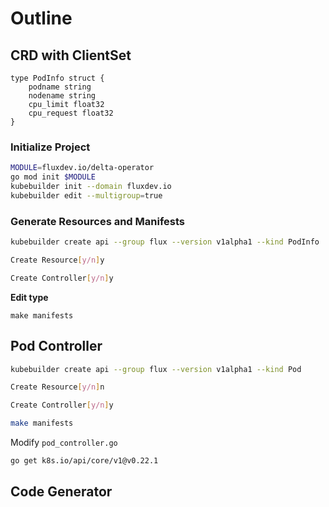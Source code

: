 # Outline

## CRD with ClientSet

```golang
type PodInfo struct {
    podname string
    nodename string
    cpu_limit float32
    cpu_request float32
}
```

### Initialize Project

```bash
MODULE=fluxdev.io/delta-operator
go mod init $MODULE
kubebuilder init --domain fluxdev.io
kubebuilder edit --multigroup=true
```

### Generate Resources and Manifests

```bash
kubebuilder create api --group flux --version v1alpha1 --kind PodInfo

Create Resource[y/n]y

Create Controller[y/n]y

```


**Edit type**

```
make manifests
```


## Pod Controller

```bash
kubebuilder create api --group flux --version v1alpha1 --kind Pod

Create Resource[y/n]n

Create Controller[y/n]y
```

```bash
make manifests
```

Modify `pod_controller.go`

```bash
go get k8s.io/api/core/v1@v0.22.1
```

## Code Generator

